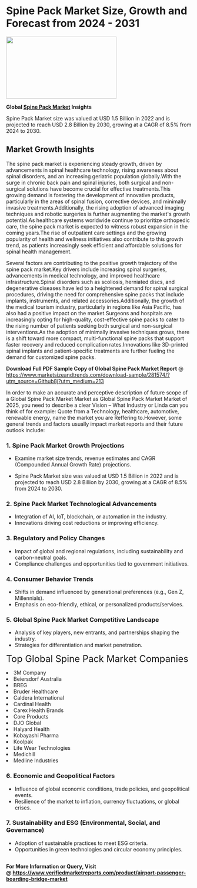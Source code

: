 <H1>Spine Pack Market Size, Growth and Forecast from 2024 - 2031</H1><img class="aligncenter size-medium wp-image-584254" src="https://thirdeyenews.in/wp-content/uploads/2024/09/Global-Market-Research-300x168.jpeg" alt="" width="300" height="168" /><p><strong>Global&nbsp;<a href="https://www.marketsizeandtrends.com/download-sample/281574/?utm_source=Github8j?utm_medium=213">Spine Pack Market</a> Insights</strong></p><p>Spine Pack Market size was valued at USD 1.5 Billion in 2022 and is projected to reach USD 2.8 Billion by 2030, growing at a CAGR of 8.5% from 2024 to 2030.</p><p><h2>Market Growth Insights</h2> <p>The spine pack market is experiencing steady growth, driven by advancements in spinal healthcare technology, rising awareness about spinal disorders, and an increasing geriatric population globally.With the surge in chronic back pain and spinal injuries, both surgical and non-surgical solutions have become crucial for effective treatments.This growing demand is fostering the development of innovative products, particularly in the areas of spinal fusion, corrective devices, and minimally invasive treatments.Additionally, the rising adoption of advanced imaging techniques and robotic surgeries is further augmenting the market's growth potential.As healthcare systems worldwide continue to prioritize orthopedic care, the spine pack market is expected to witness robust expansion in the coming years.The rise of outpatient care settings and the growing popularity of health and wellness initiatives also contribute to this growth trend, as patients increasingly seek efficient and affordable solutions for spinal health management.</p> <p>Several factors are contributing to the positive growth trajectory of the spine pack market.Key drivers include increasing spinal surgeries, advancements in medical technology, and improved healthcare infrastructure.Spinal disorders such as scoliosis, herniated discs, and degenerative diseases have led to a heightened demand for spinal surgical procedures, driving the need for comprehensive spine packs that include implants, instruments, and related accessories.Additionally, the growth of the medical tourism industry, particularly in regions like Asia Pacific, has also had a positive impact on the market.Surgeons and hospitals are increasingly opting for high-quality, cost-effective spine packs to cater to the rising number of patients seeking both surgical and non-surgical interventions.As the adoption of minimally invasive techniques grows, there is a shift toward more compact, multi-functional spine packs that support faster recovery and reduced complication rates.Innovations like 3D-printed spinal implants and patient-specific treatments are further fueling the demand for customized spine packs.<p><span class=""><strong>Download Full PDF Sample Copy of Global Spine Pack Market Report</strong> @ <a href="https://www.marketsizeandtrends.com/download-sample/281574/?utm_source=Github8j?utm_medium=213" target="_blank">https://www.marketsizeandtrends.com/download-sample/281574/?utm_source=Github8j?utm_medium=213</a></span></p><p>In order to make an accurate and perceptive description of future scope of a Global&nbsp;Spine Pack Market Market as Global&nbsp;Spine Pack Market Market of 2025, you need to describe a clear Vision &ndash; What Industry or Linda can you think of for example: Quote from a Technology, healthcare, automotive, renewable energy, name the market you are Reffering to.However, some general trends and factors usually impact market reports and their future outlook include:</p><h3>1.&nbsp;<strong>Spine Pack Market Growth Projections</strong></h3><ul><li>Examine market size trends, revenue estimates and CAGR (Compounded Annual Growth Rate) projections.</li><li><p>Spine Pack Market size was valued at USD 1.5 Billion in 2022 and is projected to reach USD 2.8 Billion by 2030, growing at a CAGR of 8.5% from 2024 to 2030.</p></li></ul><h3>2.&nbsp;<strong>Spine Pack Market Technological Advancements</strong></h3><ul><li>Integration of AI, IoT, blockchain, or automation in the industry.</li><li>Innovations driving cost reductions or improving efficiency.</li></ul><h3>3.&nbsp;<strong>Regulatory and Policy Changes</strong></h3><ul><li>Impact of global and regional regulations, including sustainability and carbon-neutral goals.</li><li>Compliance challenges and opportunities tied to government initiatives.</li></ul><h3>4.&nbsp;<strong>Consumer Behavior Trends</strong></h3><ul><li>Shifts in demand influenced by generational preferences (e.g., Gen Z, Millennials).</li><li>Emphasis on eco-friendly, ethical, or personalized products/services.</li></ul><h3>5.&nbsp;<strong>Global Spine Pack Market Competitive Landscape</strong></h3><ul><li>Analysis of key players, new entrants, and partnerships shaping the industry.</li><li>Strategies for differentiation and market penetration.</li></ul><p data-pm-slice="1 1 []"><span style="color: inherit; font-family: inherit; font-size: 25px;">Top Global Spine Pack Market Companies</span></p><div class="" data-test-id=""><p><li>3M Company</li><li> Beiersdorf Australia</li><li> BREG</li><li> Bruder Healthcare</li><li> Caldera International</li><li> Cardinal Health</li><li> Carex Health Brands</li><li> Core Products</li><li> DJO Global</li><li> Halyard Health</li><li> Kobayashi Pharma</li><li> Koolpak</li><li> Life Wear Technologies</li><li> Medichill</li><li> Medline Industries</li></p></div><h3>6.&nbsp;<strong>Economic and Geopolitical Factors</strong></h3><ul><li>Influence of global economic conditions, trade policies, and geopolitical events.</li><li>Resilience of the market to inflation, currency fluctuations, or global crises.</li></ul><h3>7.&nbsp;<strong>Sustainability and ESG (Environmental, Social, and Governance)</strong></h3><ul><li>Adoption of sustainable practices to meet ESG criteria.</li><li>Opportunities in green technologies and circular economy principles.</li></ul><h2><strong style="font-size: 14px;">For More Information or Query, Visit @&nbsp;</strong><a style="background-color: #ffffff; font-size: 14px;" href="https://www.marketsizeandtrends.com/report/spine-pack-market/" target="_blank">https://www.verifiedmarketreports.com/product/airport-passenger-boarding-bridge-market</a></h2>